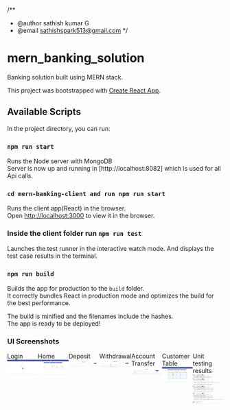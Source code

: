 /\*\*

- @author sathish kumar G
- @email sathishspark513@gmail.com
  \*/

# mern_banking_solution

Banking solution built using MERN stack.

This project was bootstrapped with [Create React App](https://github.com/facebook/create-react-app).

## Available Scripts

In the project directory, you can run:

### `npm run start`

Runs the Node server with MongoDB<br />
Server is now up and running in [http://localhost:8082] which is used for all Api calls.

### `cd mern-banking-client and run npm run start`

Runs the client app(React) in the browser.<br />
Open [http://localhost:3000](http://localhost:3000) to view it in the browser.

### Inside the client folder run `npm run test`

Launches the test runner in the interactive watch mode. And displays the test case results in the terminal.<br />

### `npm run build`

Builds the app for production to the `build` folder.<br />
It correctly bundles React in production mode and optimizes the build for the best performance.

The build is minified and the filenames include the hashes.<br />
The app is ready to be deployed!

### UI Screenshots

<div style="display: flex;">
  <div>
    Login <br/>
    <img  src="./screenshots/login.png?sanitize=true" >
  </div>
    <div>
    Home <br/>
    <img  src="./screenshots/home.png?sanitize=true" >
  </div>
    <div>
    Deposit <br/>
    <img  src="./screenshots/deposit.png?sanitize=true" >
  </div>
    <div>
    Withdrawal <br/>
    <img  src="./screenshots/withdrawal.png?sanitize=true" >
  </div>
    <div>
    Account Transfer <br/>
    <img  src="./screenshots/transfer.png?sanitize=true" >
  </div>
    <div>
    Customer Table <br/>
    <img  src="./screenshots/finaltable.png?sanitize=true" >
  </div>
  <div>
    Unit testing results <br/>
    <img  src="./screenshots/unittest.png?sanitize=true" >
  </div>
</div>
